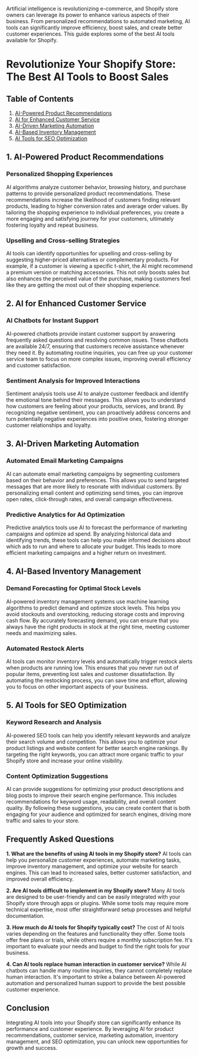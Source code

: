  Artificial intelligence is revolutionizing e-commerce, and Shopify store owners can leverage its power to enhance various aspects of their business. From personalized recommendations to automated marketing, AI tools can significantly improve efficiency, boost sales, and create better customer experiences. This guide explores some of the best AI tools available for Shopify.

# Revolutionize Your Shopify Store: The Best AI Tools to Boost Sales

## Table of Contents
1. [AI-Powered Product Recommendations](#ai-powered-product-recommendations)
2. [AI for Enhanced Customer Service](#ai-for-enhanced-customer-service)
3. [AI-Driven Marketing Automation](#ai-driven-marketing-automation)
4. [AI-Based Inventory Management](#ai-based-inventory-management)
5. [AI Tools for SEO Optimization](#ai-tools-for-seo-optimization)

## 1. AI-Powered Product Recommendations

### Personalized Shopping Experiences
AI algorithms analyze customer behavior, browsing history, and purchase patterns to provide personalized product recommendations. These recommendations increase the likelihood of customers finding relevant products, leading to higher conversion rates and average order values. By tailoring the shopping experience to individual preferences, you create a more engaging and satisfying journey for your customers, ultimately fostering loyalty and repeat business.

### Upselling and Cross-selling Strategies
AI tools can identify opportunities for upselling and cross-selling by suggesting higher-priced alternatives or complementary products. For example, if a customer is viewing a specific t-shirt, the AI might recommend a premium version or matching accessories. This not only boosts sales but also enhances the perceived value of the purchase, making customers feel like they are getting the most out of their shopping experience.

## 2. AI for Enhanced Customer Service

### AI Chatbots for Instant Support
AI-powered chatbots provide instant customer support by answering frequently asked questions and resolving common issues. These chatbots are available 24/7, ensuring that customers receive assistance whenever they need it. By automating routine inquiries, you can free up your customer service team to focus on more complex issues, improving overall efficiency and customer satisfaction.

### Sentiment Analysis for Improved Interactions
Sentiment analysis tools use AI to analyze customer feedback and identify the emotional tone behind their messages. This allows you to understand how customers are feeling about your products, services, and brand. By recognizing negative sentiment, you can proactively address concerns and turn potentially negative experiences into positive ones, fostering stronger customer relationships and loyalty.

## 3. AI-Driven Marketing Automation

### Automated Email Marketing Campaigns
AI can automate email marketing campaigns by segmenting customers based on their behavior and preferences. This allows you to send targeted messages that are more likely to resonate with individual customers. By personalizing email content and optimizing send times, you can improve open rates, click-through rates, and overall campaign effectiveness.

### Predictive Analytics for Ad Optimization
Predictive analytics tools use AI to forecast the performance of marketing campaigns and optimize ad spend. By analyzing historical data and identifying trends, these tools can help you make informed decisions about which ads to run and where to allocate your budget. This leads to more efficient marketing campaigns and a higher return on investment.

## 4. AI-Based Inventory Management

### Demand Forecasting for Optimal Stock Levels
AI-powered inventory management systems use machine learning algorithms to predict demand and optimize stock levels. This helps you avoid stockouts and overstocking, reducing storage costs and improving cash flow. By accurately forecasting demand, you can ensure that you always have the right products in stock at the right time, meeting customer needs and maximizing sales.

### Automated Restock Alerts
AI tools can monitor inventory levels and automatically trigger restock alerts when products are running low. This ensures that you never run out of popular items, preventing lost sales and customer dissatisfaction. By automating the restocking process, you can save time and effort, allowing you to focus on other important aspects of your business.

## 5. AI Tools for SEO Optimization

### Keyword Research and Analysis
AI-powered SEO tools can help you identify relevant keywords and analyze their search volume and competition. This allows you to optimize your product listings and website content for better search engine rankings. By targeting the right keywords, you can attract more organic traffic to your Shopify store and increase your online visibility.

### Content Optimization Suggestions
AI can provide suggestions for optimizing your product descriptions and blog posts to improve their search engine performance. This includes recommendations for keyword usage, readability, and overall content quality. By following these suggestions, you can create content that is both engaging for your audience and optimized for search engines, driving more traffic and sales to your store.

## Frequently Asked Questions

**1. What are the benefits of using AI tools in my Shopify store?**
AI tools can help you personalize customer experiences, automate marketing tasks, improve inventory management, and optimize your website for search engines. This can lead to increased sales, better customer satisfaction, and improved overall efficiency.

**2. Are AI tools difficult to implement in my Shopify store?**
Many AI tools are designed to be user-friendly and can be easily integrated with your Shopify store through apps or plugins. While some tools may require more technical expertise, most offer straightforward setup processes and helpful documentation.

**3. How much do AI tools for Shopify typically cost?**
The cost of AI tools varies depending on the features and functionality they offer. Some tools offer free plans or trials, while others require a monthly subscription fee. It's important to evaluate your needs and budget to find the right tools for your business.

**4. Can AI tools replace human interaction in customer service?**
While AI chatbots can handle many routine inquiries, they cannot completely replace human interaction. It's important to strike a balance between AI-powered automation and personalized human support to provide the best possible customer experience.

## Conclusion

Integrating AI tools into your Shopify store can significantly enhance its performance and customer experience. By leveraging AI for product recommendations, customer service, marketing automation, inventory management, and SEO optimization, you can unlock new opportunities for growth and success.


